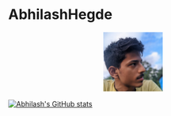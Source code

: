 # AbhilashHegde

<p align="center">
<img src="photo_2021-09-06_12-30-11.jpg" alt="image" width="120"/>
</p> 

[![Abhilash's GitHub stats](https://github-readme-stats.vercel.app/api?username=abhi16180)](https://github.com/anuraghazra/github-readme-stats)
